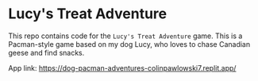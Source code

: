 # Lucy's Treat Adventure

This repo contains code for the `Lucy's Treat Adventure` game.  This is a Pacman-style game based on my dog Lucy, who loves to chase Canadian geese and find snacks. 

App link: https://dog-pacman-adventures-colinpawlowski7.replit.app/
